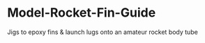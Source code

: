 Model-Rocket-Fin-Guide
======================

Jigs to epoxy fins &amp; launch lugs onto an amateur rocket body tube
